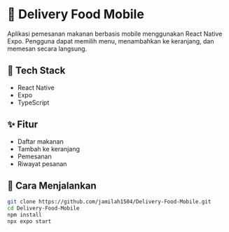 # 🍔 Delivery Food Mobile

Aplikasi pemesanan makanan berbasis mobile menggunakan React Native Expo. Pengguna dapat memilih menu, menambahkan ke keranjang, dan memesan secara langsung.

## 🔧 Tech Stack

- React Native
- Expo
- TypeScript

## ✨ Fitur

- Daftar makanan
- Tambah ke keranjang
- Pemesanan
- Riwayat pesanan

## 🚀 Cara Menjalankan

```bash
git clone https://github.com/jamilah1504/Delivery-Food-Mobile.git
cd Delivery-Food-Mobile
npm install
npx expo start
```

